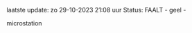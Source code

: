 laatste update: 
zo 29-10-2023 21:08   uur 
Status: FAALT - geel - 
<div class="service Y">microstation</div>
